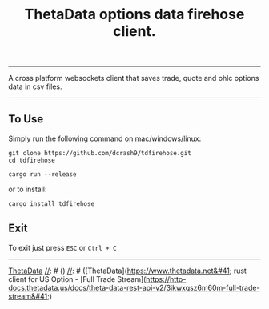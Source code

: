 <h1 align="center">
<br>
<br>
ThetaData options data firehose client.
<br>
<br>
</h1>
<hr>
A cross platform websockets client that saves trade, quote and ohlc options data in csv files.
<hr>

## To Use
Simply run the following command on mac/windows/linux:

```
git clone https://github.com/dcrash9/tdfirehose.git
cd tdfirehose
```
```
cargo run --release
```

or to install:
```
cargo install tdfirehose
```

## Exit
To exit just press `ESC` or `Ctrl + C`

<hr>


[ThetaData](https://www.thetadata.net)
[//]: # ()
[//]: # ([ThetaData]&#40;https://www.thetadata.net&#41; rust client for US Option - [Full Trade Stream]&#40;https://http-docs.thetadata.us/docs/theta-data-rest-api-v2/3ikwxqsz6m60m-full-trade-stream&#41;)

[//]: # ()
[//]: # ()
[//]: # (1. make sure you configure the url in main.rs &#40;line 108&#41; with your own server url.)

[//]: # (2. To compile it, execute: "cargo build --release")

[//]: # (3. you can run it with: "./target/debug/tdfirehose")